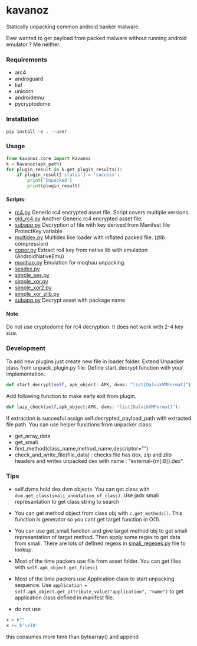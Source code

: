 # kavanoz
Statically unpacking common android banker malware.

Ever wanted to get payload from packed malware without running android emulator ? Me neither.


### Requirements

- arc4
- androguard
- lief
- unicorn
- androidemu
- pycryptodome


### Installation

```
pip install -e . --user
```

### Usage

```py
from kavanoz.core import Kavanoz
k = Kavanoz(apk_path)
for plugin_result in k.get_plugin_results():
    if plugin_result['status'] = 'success':
        print('Unpacked')
        print(plugin_result)
```

#### Scripts:

- [rc4.py](loader/rc4.py) Generic rc4 encrypted asset file. Script covers multiple versions.
- [old_rc4.py](loader/old_rc4.py) Another Generic rc4 encrypted asset file.
- [subapp.py](loader/subapp.py) Decryption of file with key derived from Manifest file ProtectKey variable
- [multidex.py](loader/multidex.py) Multidex like loader with inflated packed file. (zlib compression)
- [coper.py](loader/coper.py) Extract rc4 key from native lib with emulation (AndroidNativeEmu)
- [moqhao.py](loader/moqhao.py) Emulation for moqhau unpacking. 
- [sesdex.py](loader/sesdex.py) 
- [simple_aes.py](loader/simple_aes.py) 
- [simple_xor.py](loader/simple_xor.py) 
- [simple_xor2.py](loader/simple_xor2.py)
- [simple_xor_zlib.py](loader/simple_xor_zlib.py)
- [subapp.py](loader/subapp.py) Decrypt asset with package name

####  Note

Do not use cryptodome for rc4 decryption. It does not work with 2-4 key size.

### Development

To add new plugins just create new file in loader folder. Extend Unpacker class from unpack_plugin.py file. Define start_decrypt function with your implementation. 
```py
def start_decrypt(self, apk_object: APK, dvms: "list[DalvikVMFormat]"):
```

Add following function to make early exit from plugin. 
```py
def lazy_check(self,apk_object:APK, dvms: "list[DalvikVMFormat]"):
```

If extraction is succesful assign self.decrypted_payload_path with extracted file path.
You can use helper functions from unpacker class:
- get_array_data
- get_smali
- find_method(class_name,method_name,descriptor="")
- check_and_write_file(file_data) : checks file has dex, zip and zlib headers and writes unpacked dex with name : "external-{m[:8]}.dex"

### Tips

- self.dvms hold dex dvm objects. You can get class with `dvm.get_class(smali_annotation_of_class)`. Use jadx smali represantation to get class string to search 
- You can get method object from class obj with `c.get_methods()`. This function is generator so you cant get target function in O(1). 
- You can use get_smali function and give target method obj to get smali represantation of target method. Then apply some regex to get data from smali. There are lots of defined regexs in [smali_regexes.py](smali_regexes.py) file to lookup. 
- Most of the time packers use file from asset folder. You can get files with `self.apk_object.get_files()` 
- Most of the time packers use Application class to start unpacking sequence. Use `application = self.apk_object.get_attribute_value("application", "name")` to get application class defined in manifest file. 


- do not use 
```python
x = b""
x += b'\x10'
```
this consumes more time than bytearray() and append
